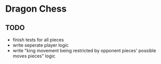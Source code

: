 # Dragon Chess

## TODO
- finish tests for all pieces
- write seperate player logic
- write "king movement being restricted by opponent pieces' possible moves pieces" logic

